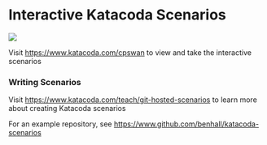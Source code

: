 # Interactive Katacoda Scenarios

[![](http://shields.katacoda.com/katacoda/cpswan/count.svg)](https://www.katacoda.com/cpswan "Get your profile on Katacoda.com")

Visit https://www.katacoda.com/cpswan to view and take the interactive scenarios

### Writing Scenarios
Visit https://www.katacoda.com/teach/git-hosted-scenarios to learn more about creating Katacoda scenarios

For an example repository, see https://www.github.com/benhall/katacoda-scenarios

